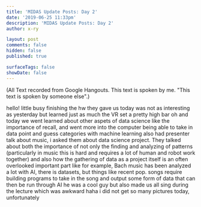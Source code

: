 ```yaml
---
title: 'MIDAS Update Posts: Day 2'
date: '2019-06-25 11:33pm'
description: 'MIDAS Update Posts: Day 2'
author: x-ry	

layout: post
comments: false
hidden: false
published: true

surfaceTags: false
showDate: false
---
```


(All Text recorded from Google Hangouts. This text is spoken by me. "This text is spoken by someone else".)

hello!
little busy
finishing the hw they gave us
today was not as interesting as yesterday but learned just as much
the VR set a pretty high bar
oh and
today we went learned about other aspets of data science like the importance of recall, and went more into the computer being able to take in data point and guess categories with machine learning
also had presenter talk about music, i asked them about data science project. They talked about both the importance of not only the finding and analyzing of patterns (particularly in music this is hard and requires a lot of human and robot work together) and also how the gathering of data as a project itself is an often overlooked important part
like for example, Bach music has been analyzed a lot with AI, there is datasets, but things like recent pop. songs require building programs to take in the song and output some form of data that can then be run through AI
he was a cool guy but also made us all sing during the lecture which was awkward haha
i did not get so many pictures today, unfortunately
